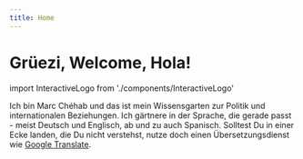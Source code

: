 ```yaml
---
title: Home
---
```


# Grüezi, Welcome, Hola!

import InteractiveLogo from './components/InteractiveLogo'

<InteractiveLogo />

Ich bin Marc Chéhab und das ist mein Wissensgarten zur Politik und internationalen Beziehungen. Ich gärtnere in der Sprache, die gerade passt - meist Deutsch und Englisch, ab und zu auch Spanisch. Solltest Du in einer Ecke landen, die Du nicht verstehst, nutze doch einen Übersetzungsdienst wie [Google Translate](https://www-luz-to.translate.goog/?_x_tr_sl=auto&_x_tr_tl=en&_x_tr_hl=en-US&_x_tr_pto=wapp).

